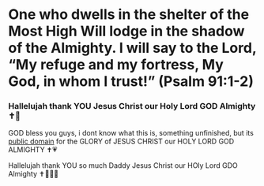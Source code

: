 # One who dwells in the shelter of the Most High Will lodge in the shadow of the Almighty. I will say to the Lord, “My refuge and my fortress, My God, in whom I trust!” (Psalm 91:1-2)
### Hallelujah thank YOU Jesus Christ our Holy Lord GOD Almighty ✝️💓 

GOD bless you guys, i dont know what this is, something unfinished, but its [public domain](./LICENSE) for the GLORY of JESUS CHRIST our HOLY LORD GOD ALMIGHTY ✝️💗 

Hallelujah thank YOU so much Daddy Jesus Christ our HOly Lord GDO Almighty ✝️💌🤲🏼 
